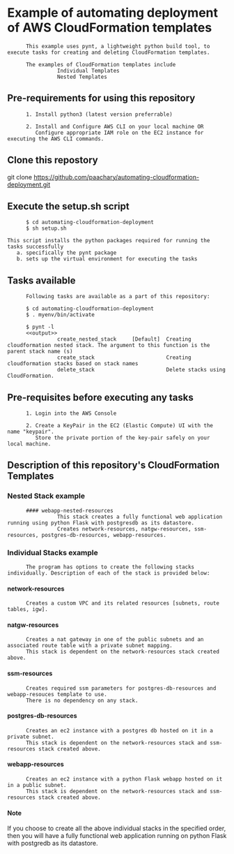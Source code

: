 #       Example of automating deployment of AWS CloudFormation templates

          This example uses pynt, a lightweight python build tool, to execute tasks for creating and deleting CloudFormation templates.
          
          The examples of CloudFormation templates include 
                    Individual Templates
                    Nested Templates

## Pre-requirements for using this repository

          1. Install python3 (latest version preferrable)

          2. Install and Configure AWS CLI on your local machine OR 
             Configure appropriate IAM role on the EC2 instance for executing the AWS CLI commands.

## Clone this repostory

git clone https://github.com/paachary/automating-cloudformation-deployment.git

## Execute the setup.sh script
          
          $ cd automating-cloudformation-deployment 
          $ sh setup.sh
          
    This script installs the python packages required for running the tasks successfully
       a. specifically the pynt package
       b. sets up the virtual environment for executing the tasks

## Tasks available

          Following tasks are available as a part of this repository:
          
          $ cd automating-cloudformation-deployment 
          $ . myenv/bin/activate
          
          $ pynt -l
          <<output>>
                    create_nested_stack     [Default]  Creating cloudformation nested stack. The argument to this function is the parent stack name (s) 
                    create_stack                       Creating cloudformation stacks based on stack names 
                    delete_stack                       Delete stacks using CloudFormation.
          
## Pre-requisites before executing any tasks
          
          1. Login into the AWS Console
          
          2. Create a KeyPair in the EC2 (Elastic Compute) UI with the name "keypair".
             Store the private portion of the key-pair safely on your local machine.

## Description of this repository's CloudFormation Templates

### Nested Stack example

          #### webapp-nested-resources
                    This stack creates a fully functional web application running using python Flask with postgresdb as its datastore.
                    Creates network-resources, natgw-resources, ssm-resources, postgres-db-resources, webapp-resources. 

### Individual Stacks example

          The program has options to create the following stacks individually. Description of each of the stack is provided below:

#### network-resources
          Creates a custom VPC and its related resources [subnets, route tables, igw].
         
#### natgw-resources
          Creates a nat gateway in one of the public subnets and an associated route table with a private subnet mapping.
          This stack is dependent on the network-resources stack created above.
          
#### ssm-resources 
          Creates required ssm parameters for postgres-db-resources and webapp-resouces template to use.
          There is no dependency on any stack.
          
#### postgres-db-resources
          Creates an ec2 instance with a postgres db hosted on it in a private subnet.
          This stack is dependent on the network-resources stack and ssm-resources stack created above.
          
#### webapp-resources 
          Creates an ec2 instance with a python Flask webapp hosted on it in a public subnet.
          This stack is dependent on the network-resources stack and ssm-resources stack created above.
          
#### Note
If you choose to create all the above individual stacks in the specified order, then you will have a fully functional web application running on python Flask with postgredb as its datastore.


